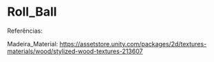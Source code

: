 # Roll_Ball

Referências:

Madeira_Material:
https://assetstore.unity.com/packages/2d/textures-materials/wood/stylized-wood-textures-213607
